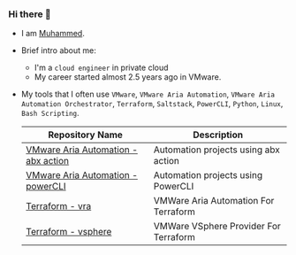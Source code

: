 ### Hi there 👋

- I am [Muhammed](https://www.linkedin.com/in/muhammedturde/).

- Brief intro about me:
  * I'm a `cloud engineer` in private cloud
  * My career started almost 2.5 years ago in VMware.
  
- My tools that I often use `VMware`, `VMware Aria Automation`, `VMware Aria Automation Orchestrator`, `Terraform`, `Saltstack`, `PowerCLI`, `Python`, `Linux`, `Bash Scripting`.

  | Repository Name | Description  |
  | ------ | ------ |
  | [VMware Aria Automation - abx action](https://github.com/mturde-ankasoftco/vra-abx) | Automation projects using abx action |
  | [VMware Aria Automation - powerCLI](https://github.com/mturde-ankasoftco/vra-powercli) | Automation projects using PowerCLI |
  | [Terraform - vra](https://github.com/mturde-ankasoftco/terraform-vra) | VMWare Aria Automation For Terraform|
  | [Terraform - vsphere](https://github.com/mturde-ankasoftco/terraform-vsphere) | VMWare VSphere Provider For Terraform|
